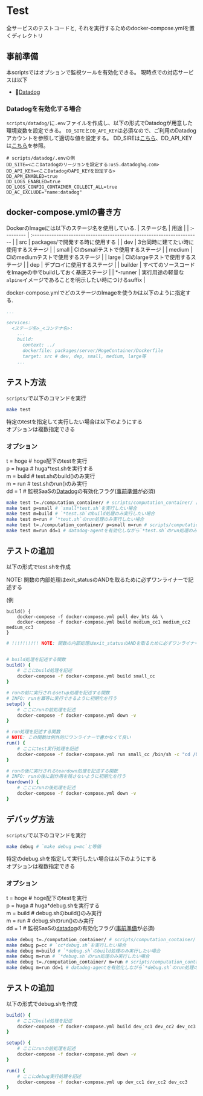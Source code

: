 Test
====
全サービスのテストコードと, それを実行するためのdocker-compose.ymlを置くディレクトリ

## 事前準備
本scriptsではオプションで監視ツールを有効化できる。
現時点での対応サービスは以下
- [Datadog](https://www.datadoghq.com)

### Datadogを有効化する場合
`scripts/datadog/`に`.env`ファイルを作成し、以下の形式でDatadogが用意した環境変数を設定できる。
`DD_SITE`と`DD_API_KEY`は必須なので、ご利用のDatadogアカウントを参照して適切な値を設定する。
DD_SIREは[こちら](https://docs.datadoghq.com/ja/agent/troubleshooting/site/)、DD_API_KEYは[こちら](https://docs.datadoghq.com/ja/account_management/api-app-keys/)を参照。

```
# scripts/datadog/.envの例
DD_SITE=<ここDatadogのリージョンを設定する:us5.datadoghq.com>
DD_API_KEY=<ここDatadogのAPI_KEYを設定する>
DD_APM_ENABLED=true
DD_LOGS_ENABLED=true
DD_LOGS_CONFIG_CONTAINER_COLLECT_ALL=true
DD_AC_EXCLUDE="name:datadog"
```

## docker-compose.ymlの書き方
DockerのImageには以下のステージ名を使用している.
| ステージ名 | 用途                                                                   |
| :--------- | :--------------------------------------------------------------------- |
| src        | packages/で開発する時に使用する                                             |
| dev        | 3台同時に建てたい時に使用するステージ                                  |
| small      | CIのsmallテストで使用するステージ                                      |
| medium     | CIのmediumテストで使用するステージ                                     |
| large      | CIのlargeテストで使用するステージ                                      |
| dep        | デプロイに使用するステージ                                             |
| builder    | すべてのソースコードをImageの中でbuildしておく基底ステージ             |
| *-runner   | 実行用途の軽量な`alpine`イメージであることを明示したい時につけるsuffix |

docker-compose.ymlでどのステージのImageを使うかは以下のように指定する.
```yaml
...

services:
  <ステージ名>_<コンテナ名>:
    ...
    build:
      context: ../
      dockerfile: packages/server/HogeContainer/Dockerfile
      target: src # dev, dep, small, medium, large等
    ...
```


## テスト方法
`scripts/`で以下のコマンドを実行
```sh
make test
```
特定のtestを指定して実行したい場合は以下のようにする<br>
オプションは複数指定できる<br>

### オプション <br>
t = hoge	# hoge配下のtestを実行<br>
p = huga	# huga*test.shを実行する <br>
m = build	# test.shのbuild()のみ実行<br>
m = run		# test.shのrun()のみ実行 <br>
dd = 1		# 監視SaaSの[Datadog](https://www.datadoghq.com)の有効化フラグ([事前準備](#事前準備)が必須)

```sh
make test t=./computation_container/ # scripts/computation_container/ 直下のみのテストを実行したい場合
make test p=small # `small*test.sh`を実行したい場合
make test m=build # `*test.sh`のbuild処理のみ実行したい場合
make test m=run # `*test.sh`のrun処理のみ実行したい場合
make test t=./computation_container/ p=small m=run # scripts/computation_container/直下のsmall*test.shでrun処理のみ実行したい場合
make test m=run dd=1 # datadog-agentを有効化しながら`*test.sh`のrun処理のみ実行したい場合
```

## テストの追加
以下の形式でtest.shを作成

NOTE: 関数の内部処理はexit_statusのANDを取るために必ずワンライナーで記述する

(例
```
build() {
    docker-compose -f docker-compose.yml pull dev_bts && \
    docker-compose -f docker-compose.yml build medium_cc1 medium_cc2 medium_cc3
}
```

```sh
# !!!!!!!!!! NOTE: 関数の内部処理はexit_statusのANDを取るために必ずワンライナーで記述する !!!!!!!!!!


# build処理を記述する関数
build() {
	# ここにbuild処理を記述
	docker-compose -f docker-compose.yml build small_cc
}

# runの前に実行されるsetup処理を記述する関数
# INFO: runを冪等に実行できるように初期化を行う
setup() {
	# ここにrunの前処理を記述
	docker-compose -f docker-compose.yml down -v
}

# run処理を記述する関数
# NOTE: この関数は例外的にワンライナーで書かなくて良い
run() {
	# ここにtest実行処理を記述
	docker-compose -f docker-compose.yml run small_cc /bin/sh -c "cd /QuickMPC && bazel test //test/unit_test:all --test_env=IS_TEST=true --test_output=errors"
}

# runの後に実行されるteardown処理を記述する関数
# INFO: runの後に副作用を残さないように初期化を行う
teardown() {
	# ここにrunの後処理を記述
	docker-compose -f docker-compose.yml down -v
}
```

## デバッグ方法
`scripts/`で以下のコマンドを実行
```sh
make debug # `make debug p=mc`と等価
```
特定のdebug.shを指定して実行したい場合は以下のようにする <br>
オプションは複数指定できる<br>

### オプション <br>
t = hoge	# hoge配下のtestを実行<br>
p = huga	# huga*debug.shを実行する <br>
m = build	# debug.shのbuild()のみ実行<br>
m = run		# debug.shのrun()のみ実行 <br>
dd = 1		# 監視SaaSの[datadog](https://www.datadoghq.com)の有効化フラグ([事前準備](#事前準備)が必須)

```sh
make debug t=./computation_container/ # scripts/computation_container/ 直下のみのデバッグを実行したい場合
make debug p=cc # `cc*debug.sh`を実行したい場合
make debug m=build # `*debug.sh`のbuild処理のみ実行したい場合
make debug m=run # `*debug.sh`のrun処理のみ実行したい場合
make debug t=./computation_container/ m=run # scripts/computation_container/直下のdebug.shでrun処理のみ実行したい場合
make debug m=run dd=1 # datadog-agentを有効化しながら`*debug.sh`のrun処理のみ実行したい場合
```

## テストの追加
以下の形式でdebug.shを作成
```sh
build() {
	# ここにbuild処理を記述
	docker-compose -f docker-compose.yml build dev_cc1 dev_cc2 dev_cc3
}

setup() {
	# ここにrunの前処理を記述
	docker-compose -f docker-compose.yml down -v
}

run() {
	# ここにdebug実行処理を記述
	docker-compose -f docker-compose.yml up dev_cc1 dev_cc2 dev_cc3
}
```
